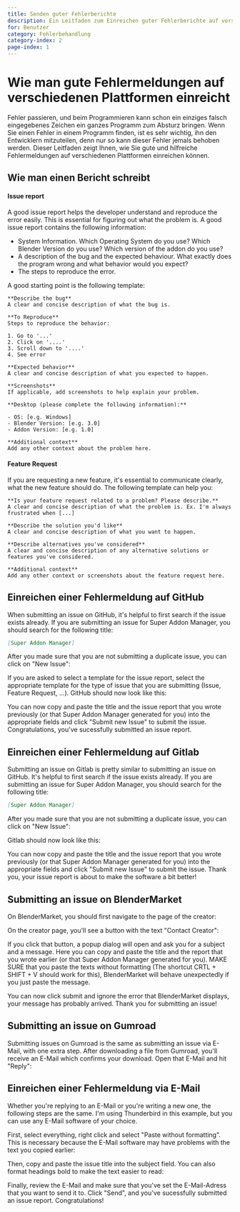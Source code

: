 ```yaml
---
title: Senden guter Fehlerberichte
description: Ein Leitfaden zum Einreichen guter Fehlerberichte auf verschiedenen Plattformen.
for: Benutzer
category: Fehlerbehandlung
category-index: 2
page-index: 1
---
```


# Wie man gute Fehlermeldungen auf verschiedenen Plattformen einreicht

Fehler passieren, und beim Programmieren kann schon ein einziges falsch eingegebenes Zeichen ein ganzes Programm zum Absturz bringen. Wenn Sie einen Fehler in einem Programm finden, ist es sehr wichtig, ihn den Entwicklern mitzuteilen, denn nur so kann dieser Fehler jemals behoben werden. Dieser Leitfaden zeigt Ihnen, wie Sie gute und hilfreiche Fehlermeldungen auf verschiedenen Plattformen einreichen können.

## Wie man einen Bericht schreibt

#### Issue report

A good issue report helps the developer understand and reproduce the error easily. This is essential for figuring out what the problem is. A good issue report contains the following information:

- System Information. Which Operating System do you use? Which Blender Version do you use? Which version of the addon do you use?
- A description of the bug and the expected behaviour. What exactly does the program wrong and what behavior would you expect?
- The steps to reproduce the error.

A good starting point is the following template:

```
**Describe the bug**
A clear and concise description of what the bug is.

**To Reproduce**
Steps to reproduce the behavior:

1. Go to '...'
2. Click on '....'
3. Scroll down to '....'
4. See error

**Expected behavior**
A clear and concise description of what you expected to happen.

**Screenshots**
If applicable, add screenshots to help explain your problem.

**Desktop (please complete the following information):**

- OS: [e.g. Windows]
- Blender Version: [e.g. 3.0]
- Addon Version: [e.g. 1.0]

**Additional context**
Add any other context about the problem here.
```

#### Feature Request

If you are requesting a new feature, it's essential to communicate clearly, what the new feature should do. The following template can help you:

```
**Is your feature request related to a problem? Please describe.**
A clear and concise description of what the problem is. Ex. I'm always frustrated when [...]

**Describe the solution you'd like**
A clear and concise description of what you want to happen.

**Describe alternatives you've considered**
A clear and concise description of any alternative solutions or features you've considered.

**Additional context**
Add any other context or screenshots about the feature request here.
```

## Einreichen einer Fehlermeldung auf GitHub

When submitting an issue on GitHub, it's helpful to first search if the issue exists already. If you are submitting an issue for Super Addon Manager, you should search for the following title:

```markdown
[Super Addon Manager]
```

After you made sure that you are not submitting a duplicate issue, you can click on "New Issue":

<DocumentationImage src="/images/docs/en/submitting-issues/gh-search.png" alt="Search for an issue on GitHub" />

If you are asked to select a template for the issue report, select the appropriate template for the type of issue that you are submitting (Issue, Feature Request, ...). GitHub should now look like this:

<DocumentationImage src="/images/docs/en/submitting-issues/gh-new-view.png" alt="GitHub submit issue page with empty fields"/>

You can now copy and paste the title and the issue report that you wrote previously (or that Super Addon Manager generated for you) into the appropriate fields and click "Submit new Issue" to submit the issue. Congratulations, you've sucessfully submitted an issue report.

<DocumentationImage src="/images/docs/en/submitting-issues/gh-inserted-text.png" alt="Insert the text and submit the Issue" />

## Einreichen einer Fehlermeldung auf Gitlab

Submitting an issue on Gitlab is pretty similar to submitting an issue on GitHub. It's helpful to first search if the issue exists already. If you are submitting an issue for Super Addon Manager, you should search for the following title:

```markdown
[Super Addon Manager]
```

After you made sure that you are not submitting a duplicate issue, you can click on "New Issue":

<DocumentationImage src="/images/docs/en/submitting-issues/gl-search.png" alt="Search for an issue on Gitlab" />

Gitlab should now look like this:

<DocumentationImage src="/images/docs/en/submitting-issues/gl-new-view.png" alt="Gitlab submit issue page with empty fields"/>

You can now copy and paste the title and the issue report that you wrote previously (or that Super Addon Manager generated for you) into the appropriate fields and click "Submit new Issue" to submit the issue. Thank you, your issue report is about to make the software a bit better!

<DocumentationImage src="/images/docs/en/submitting-issues/gl-inserted-text.png" alt="Insert the text and submit the Issue" />

## Submitting an issue on BlenderMarket

On BlenderMarket, you should first navigate to the page of the creator:

<DocumentationImage src="/images/docs/en/submitting-issues/bm-product-page.png" alt="Navigate to the creator page on BlenderMarket" />

On the creator page, you'll see a button with the text "Contact Creator":

<DocumentationImage src="/images/docs/en/submitting-issues/bm-creator-page.png" alt="Contact Button on the Creator page" />

If you click that button, a popup dialog will open and ask you for a subject and a message. Here you can copy and paste the title and the report that you wrote earlier (or that Super Addon Manager generated for you). MAKE SURE that you paste the texts without formatting (The shortcut CRTL + SHIFT + V should work for this), BlenderMarket will behave unexpectedly if you just paste the message.

<DocumentationImage src="/images/docs/en/submitting-issues/bm-inserted-message.png" alt="Insert the Subject and the message into the dialog box" />

You can now click submit and ignore the error that BlenderMarket displays, your message has probably arrived. Thank you for submitting an issue!

<DocumentationImage src="/images/docs/en/submitting-issues/bm-error.png" alt="BlenderMarket might display an error message - just ignore it." />

## Submitting an issue on Gumroad

Submitting issues on Gumroad is the same as submitting an issue via E-Mail, with one extra step. After downloading a file from Gumroad, you'll receive an E-Mail which confirms your download. Open that E-Mail and hit "Reply":

<DocumentationImage src="/images/docs/en/submitting-issues/gum-orig-mail.png" alt="Confirmation message from Gumroad" />

## Einreichen einer Fehlermeldung via E-Mail

Whether you're replying to an E-Mail or you're writing a new one, the following steps are the same. I'm using Thunderbird in this example, but you can use any E-Mail software of your choice.

First, select everything, right click and select "Paste without formatting". This is necessary because the E-Mail software may have problems with the text you copied earlier:
<DocumentationImage src="/images/docs/en/submitting-issues/mail-replace-text.png" alt="Select everything and replace it with your issue message" />

Then, copy and paste the issue title into the subject field. You can also format headings bold to make the text easier to read:
<DocumentationImage src="/images/docs/en/submitting-issues/mail-inserted-message.png" alt="Insert the title into the subject field." />

Finally, review the E-Mail and make sure that you've set the E-Mail-Adress that you want to send it to. Click "Send", and you've sucessfully submitted an issue report. Congratulations!

